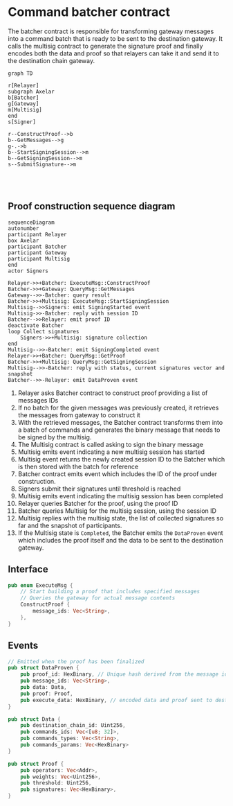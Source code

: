 # Command batcher contract

The batcher contract is responsible for transforming gateway messages into a command batch that is ready to be sent to the destination gateway. It calls the multisig contract to generate the signature proof and finally encodes both the data and proof so that relayers can take it and send it to the destination chain gateway.

```mermaid
graph TD

r[Relayer]
subgraph Axelar
b[Batcher]
g[Gateway]
m[Multisig]
end
s[Signer]

r--ConstructProof-->b
b--GetMessages-->g
g-.->b
b--StartSigningSession-->m
b--GetSigningSession-->m
s--SubmitSignature-->m
```

<br>
<br>

## Proof construction sequence diagram

```mermaid
sequenceDiagram
autonumber
participant Relayer
box Axelar
participant Batcher
participant Gateway
participant Multisig
end
actor Signers

Relayer->>+Batcher: ExecuteMsg::ConstructProof
Batcher->>+Gateway: QueryMsg::GetMessages
Gateway-->>-Batcher: query result
Batcher->>+Multisig: ExecuteMsg::StartSigningSession
Multisig-->>Signers: emit SigningStarted event
Multisig->>-Batcher: reply with session ID
Batcher-->>Relayer: emit proof ID
deactivate Batcher
loop Collect signatures
	Signers->>+Multisig: signature collection
end
Multisig-->>-Batcher: emit SigningCompleted event
Relayer->>+Batcher: QueryMsg::GetProof
Batcher->>+Multisig: QueryMsg::GetSigningSession
Multisig-->>-Batcher: reply with status, current signatures vector and snapshot
Batcher-->>-Relayer: emit DataProven event
```

1. Relayer asks Batcher contract to construct proof providing a list of messages IDs
2. If no batch for the given messages was previously created, it retrieves the messages from gateway to construct it
3. With the retrieved messages, the Batcher contract transforms them into a batch of commands and generates the binary message that needs to be signed by the multisig.
4. The Multisig contract is called asking to sign the binary message
5. Multisig emits event indicating a new multisig session has started
6. Multisig event returns the newly created session ID to the Batcher which is then stored with the batch for reference
7. Batcher contract emits event which includes the ID of the proof under construction.
8. Signers submit their signatures until threshold is reached
9. Multisig emits event indicating the multisig session has been completed
10. Relayer queries Batcher for the proof, using the proof ID
11. Batcher queries Multisig for the multisig session, using the session ID
12. Multisig replies with the multisig state, the list of collected signatures so far and the snapshot of participants.
13. If the Multisig state is `Completed`, the Batcher emits the `DataProven` event which includes the proof itself and the data to be sent to the destination gateway.

## Interface

```Rust
pub enum ExecuteMsg {
    // Start building a proof that includes specified messages
    // Queries the gateway for actual message contents
    ConstructProof {
        message_ids: Vec<String>,
    },
}
```

## Events

```Rust
// Emitted when the proof has been finalized
pub struct DataProven {
    pub proof_id: HexBinary, // Unique hash derived from the message ids
    pub message_ids: Vec<String>,
    pub data: Data,
    pub proof: Proof,
    pub execute_data: HexBinary, // encoded data and proof sent to destination gateway
}

pub struct Data {
    pub destination_chain_id: Uint256,
    pub commands_ids: Vec<[u8; 32]>,
    pub commands_types: Vec<String>,
    pub commands_params: Vec<HexBinary>
}

pub struct Proof {
    pub operators: Vec<Addr>,
    pub weights: Vec<Uint256>,
    pub threshold: Uint256,
    pub signatures: Vec<HexBinary>,
}
```
